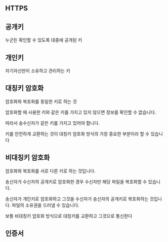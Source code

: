 ## HTTPS

## 공개키
누군든 확인할 수 있도록 대중에 공개된 키

## 개인키
자기자신만이 소유하고 관리하는 키

## 대칭키 암호화
암호화와 복호화를 동일한 키로 하는 것

암호화할 때 사용한 키와 같은 키를 가지고 있지 않으면 정보를 확인할 수 없습니다.

따라서 송수신자가 같은 키를 가지고 있어야 합니다.

키를 안전하게 교환하는 것이 대칭키 암호화 방식의 가장 중요한 부분이라 할 수 있습니다

## 비대칭키 암호화
암호화와 복호화를 서로 다른 키로 하는 것입니다.

송신자가 수신자의 공개키로 암호화한 경우 수신자만 해당 파일을 복호화할 수 있습니다.

송신자가 개인키로 암호화하고 그것을 수신자가 송신자의 공개키로 복호화하는 것입니다.
파일의 소유권을 드러낼 수 있습니다.

보통 비대칭키 암호화 방식으로 대칭키를 교환하고 그것으로 통신한다
## 인증서

## 